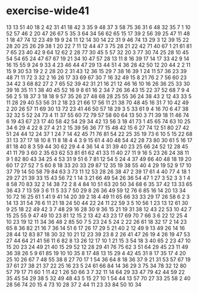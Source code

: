 # exercise-wide41
13
13
51
40
18
2
42
31
41
18
42
3
35
9
48
37
3
58
75
36
31
6
48
32
35
7
1
10
52
57
46
2
20
47
26
67
5
35
3
64
34
56
62
65
15
17
39
2
56
39
25
47
11
48
1
18
47
74
12
23
49
19
9
24
11
12
14
30
14
22
31
9
46
74
13
29
3
12
39
15
22
28
20
25
26
29
38
1
20
22
7
11
12
44
47
3
75
28
21
22
42
71
40
67
1
21
61
81
7
65
23
40
42
9
64
12
62
2
28
77
30
45
5
57
32
20
3
77
30
74
25
28
10
45
54
54
65
24
47
67
67
19
21
34
10
47
57
28
13
11
8
16
39
17
14
17
33
42
9
14
16
15
55
9
24
9
33
4
23
46
44
47
29
13
44
51
4
36
28
42
50
12
20
44
2
2
11
15
9
30
53
19
2
2
28
20
2
31
43
12
36
15
29
7
38
16
39
1
24
11
57
36
23
39
48
71
11
72
3
32
2
16
26
17
33
69
67
30
7
16
32
49
15
8
21
76
2
7
56
60
23
34
42
3
68
82
27
2
7
65
52
39
42
31
21
16
21
12
46
16
10
16
26
36
25
33
30
39
16
35
11
1
38
40
45
52
16
9
8
61
16
2
34
7
26
36
43
15
22
37
52
68
7
9
4
56
2
5
18
37
3
18
18
9
57
35
26
27
48
68
28
25
55
36
24
38
43
2
12
43
33
5
11
28
29
40
53
56
31
2
18
23
21
66
17
56
11
21
38
70
48
45
16
31
7
10
42
49
2
20
26
57
11
69
30
13
72
23
41
46
50
57
18
29
3
5
33
61
9
4
16
70
6
47
38
32
32
5
52
24
73
4
11
37
55
60
72
79
57
58
60
64
13
50
3
71
39
18
11
46
74
6
19
43
67
23
17
40
58
42
54
29
34
42
13
56
3
18
41
73
1
45
65
74
63
10
25
34
6
29
4
22
8
27
4
21
2
15
39
56
36
77
15
48
42
15
6
27
74
12
51
80
27
42
51
24
44
12
24
37
1
24
7
14
42
45
71
76
81
54
22
25
35
19
73
6
10
5
15
22
68
31
13
37
17
18
10
8
11
8
18
4
4
3
9
15
61
4
40
48
54
42
28
73
80
30
61
5
16
17
81
18
40
8
3
59
44
30
62
29
4
4
36
14
4
31
39
40
23
25
66
24
52
12
28
45
41
11
79
3
60
2
35
63
62
53
81
61
62
41
33
11
40
27
11
9
16
5
23
26
24
38
11
9
1
82
80
43
34
25
4
53
31
9
51
6
7
81
12
54
5
24
4
37
49
66
40
48
18
19
20
60
17
27
52
7
5
60
8
18
33
20
33
29
87
12
35
19
38
55
40
4
29
19
52
9
17
10
37
79
14
50
58
79
84
63
3
73
11
12
53
28
26
38
47
2
39
17
61
4
40
77
4
18
1
29
27
21
39
33
15
43
56
72
1
14
3
21
66
49
54
26
36
54
47
1
27
3
52
3
3
1
4
8
58
70
83
32
2
14
38
72
2
8
4
84
10
51
63
20
50
34
68
6
35
37
42
13
33
65
36
43
7
13
59
3
6
11
5
33
7
50
29
8
26
36
49
59
12
76
6
85
16
14
20
13
34
10
72
16
25
61
1
41
9
41
14
20
39
2
18
4
49
11
65
66
33
33
29
17
26
58
6
2
3
14
13
31
54
76
6
11
21
18
24
50
44
22
24
11
22
59
3
5
10
56
1
23
13
12
61
30
9
25
18
22
49
42
3
7
48
29
16
28
30
9
36
15
21
19
31
38
12
43
22
53
10
42
7
15
25
55
9
47
49
10
23
81
12
15
2
13
42
43
23
17
69
70
7
66
3
6
22
12
25
4
10
23
19
12
11
34
36
48
2
85
50
7
5
23
24
5
24
2
22
26
61
18
32
17
2
14
23
65
8
36
82
21
16
7
36
14
51
6
17
26
17
29
5
21
40
2
12
49
9
13
49
26
14
16
28
44
12
83
87
18
30
32
10
21
12
23
39
23
8
2
26
41
47
26
19
4
26
19
47
53
27
44
64
21
41
56
11
6
82
8
13
26
12
17
10
1
21
15
3
54
18
3
40
65
2
23
47
10
15
20
23
24
49
21
40
15
29
52
12
28
29
41
76
75
62
3
51
64
29
45
23
11
49
36
38
26
5
9
61
85
19
10
10
35
8
17
48
13
15
29
4
42
45
31
8
17
35
17
4
20
25
10
26
67
7
48
55
38
8
27
70
17
1
54
36
64
8
18
36
37
9
21
31
53
57
67
19
37
61
27
38
21
37
22
25
16
23
5
24
61
66
84
14
36
29
3
75
34
78
32
12
80
57
79
17
71
60
1
11
42
1
26
50
66
3
7
32
11
14
64
29
33
47
79
42
44
59
22
35
45
54
29
38
5
32
49
48
43
5
15
27
10
1
54
44
13
57
70
27
33
25
58
2
40
28
56
74
20
15
4
73
10
28
37
2
44
11
23
33
84
50
10
34
